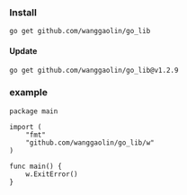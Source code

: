 ### Install 
```shell
go get github.com/wanggaolin/go_lib
```

#### Update
```shell
go get github.com/wanggaolin/go_lib@v1.2.9
```


### example
```shell
package main

import (
	"fmt"
	"github.com/wanggaolin/go_lib/w"
)

func main() {
	w.ExitError()
}

```